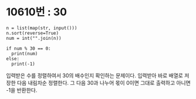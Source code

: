 # 10610번 : 30

```
n = list(map(str, input()))
n.sort(reverse=True)
num = int("".join(n))

if num % 30 == 0:
  print(num)
else:
  print(-1)
```

입력받은 수를 정렬하여서 30의 배수인지 확인하는 문제이다. 입력받아 바로 배열로 저장한 다음 내림차순 정렬한다. 그 다음 30과 나누어 몫이 0이면 그대로 출력하고 아니면 -1을 반환한다.
